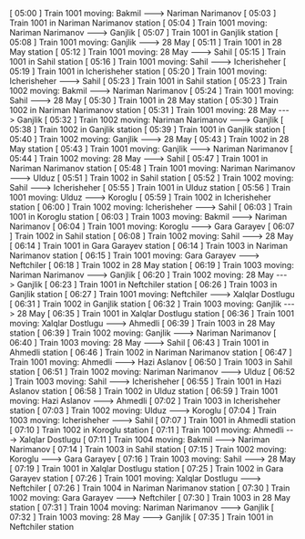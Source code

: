 [ 05:00 ] Train 1001 moving: Bakmil ---> Nariman Narimanov
[ 05:03 ] Train 1001 in Nariman Narimanov station
[ 05:04 ] Train 1001 moving: Nariman Narimanov ---> Ganjlik
[ 05:07 ] Train 1001 in Ganjlik station
[ 05:08 ] Train 1001 moving: Ganjlik ---> 28 May
[ 05:11 ] Train 1001 in 28 May station
[ 05:12 ] Train 1001 moving: 28 May ---> Sahil
[ 05:15 ] Train 1001 in Sahil station
[ 05:16 ] Train 1001 moving: Sahil ---> Icherisheher
[ 05:19 ] Train 1001 in Icherisheher station
[ 05:20 ] Train 1001 moving: Icherisheher ---> Sahil
[ 05:23 ] Train 1001 in Sahil station
[ 05:23 ] Train 1002 moving: Bakmil ---> Nariman Narimanov
[ 05:24 ] Train 1001 moving: Sahil ---> 28 May
[ 05:30 ] Train 1001 in 28 May station
[ 05:30 ] Train 1002 in Nariman Narimanov station
[ 05:31 ] Train 1001 moving: 28 May ---> Ganjlik
[ 05:32 ] Train 1002 moving: Nariman Narimanov ---> Ganjlik
[ 05:38 ] Train 1002 in Ganjlik station
[ 05:39 ] Train 1001 in Ganjlik station
[ 05:40 ] Train 1002 moving: Ganjlik ---> 28 May
[ 05:43 ] Train 1002 in 28 May station
[ 05:43 ] Train 1001 moving: Ganjlik ---> Nariman Narimanov
[ 05:44 ] Train 1002 moving: 28 May ---> Sahil
[ 05:47 ] Train 1001 in Nariman Narimanov station
[ 05:48 ] Train 1001 moving: Nariman Narimanov ---> Ulduz
[ 05:51 ] Train 1002 in Sahil station
[ 05:52 ] Train 1002 moving: Sahil ---> Icherisheher
[ 05:55 ] Train 1001 in Ulduz station
[ 05:56 ] Train 1001 moving: Ulduz ---> Koroglu
[ 05:59 ] Train 1002 in Icherisheher station
[ 06:00 ] Train 1002 moving: Icherisheher ---> Sahil
[ 06:03 ] Train 1001 in Koroglu station
[ 06:03 ] Train 1003 moving: Bakmil ---> Nariman Narimanov
[ 06:04 ] Train 1001 moving: Koroglu ---> Gara Garayev
[ 06:07 ] Train 1002 in Sahil station
[ 06:08 ] Train 1002 moving: Sahil ---> 28 May
[ 06:14 ] Train 1001 in Gara Garayev station
[ 06:14 ] Train 1003 in Nariman Narimanov station
[ 06:15 ] Train 1001 moving: Gara Garayev ---> Neftchiler
[ 06:18 ] Train 1002 in 28 May station
[ 06:19 ] Train 1003 moving: Nariman Narimanov ---> Ganjlik
[ 06:20 ] Train 1002 moving: 28 May ---> Ganjlik
[ 06:23 ] Train 1001 in Neftchiler station
[ 06:26 ] Train 1003 in Ganjlik station
[ 06:27 ] Train 1001 moving: Neftchiler ---> Xalqlar Dostlugu
[ 06:31 ] Train 1002 in Ganjlik station
[ 06:32 ] Train 1003 moving: Ganjlik ---> 28 May
[ 06:35 ] Train 1001 in Xalqlar Dostlugu station
[ 06:36 ] Train 1001 moving: Xalqlar Dostlugu ---> Ahmedli
[ 06:39 ] Train 1003 in 28 May station
[ 06:39 ] Train 1002 moving: Ganjlik ---> Nariman Narimanov
[ 06:40 ] Train 1003 moving: 28 May ---> Sahil
[ 06:43 ] Train 1001 in Ahmedli station
[ 06:46 ] Train 1002 in Nariman Narimanov station
[ 06:47 ] Train 1001 moving: Ahmedli ---> Hazi Aslanov
[ 06:50 ] Train 1003 in Sahil station
[ 06:51 ] Train 1002 moving: Nariman Narimanov ---> Ulduz
[ 06:52 ] Train 1003 moving: Sahil ---> Icherisheher
[ 06:55 ] Train 1001 in Hazi Aslanov station
[ 06:58 ] Train 1002 in Ulduz station
[ 06:59 ] Train 1001 moving: Hazi Aslanov ---> Ahmedli
[ 07:02 ] Train 1003 in Icherisheher station
[ 07:03 ] Train 1002 moving: Ulduz ---> Koroglu
[ 07:04 ] Train 1003 moving: Icherisheher ---> Sahil
[ 07:07 ] Train 1001 in Ahmedli station
[ 07:10 ] Train 1002 in Koroglu station
[ 07:11 ] Train 1001 moving: Ahmedli ---> Xalqlar Dostlugu
[ 07:11 ] Train 1004 moving: Bakmil ---> Nariman Narimanov
[ 07:14 ] Train 1003 in Sahil station
[ 07:15 ] Train 1002 moving: Koroglu ---> Gara Garayev
[ 07:16 ] Train 1003 moving: Sahil ---> 28 May
[ 07:19 ] Train 1001 in Xalqlar Dostlugu station
[ 07:25 ] Train 1002 in Gara Garayev station
[ 07:26 ] Train 1001 moving: Xalqlar Dostlugu ---> Neftchiler
[ 07:26 ] Train 1004 in Nariman Narimanov station
[ 07:30 ] Train 1002 moving: Gara Garayev ---> Neftchiler
[ 07:30 ] Train 1003 in 28 May station
[ 07:31 ] Train 1004 moving: Nariman Narimanov ---> Ganjlik
[ 07:32 ] Train 1003 moving: 28 May ---> Ganjlik
[ 07:35 ] Train 1001 in Neftchiler station
